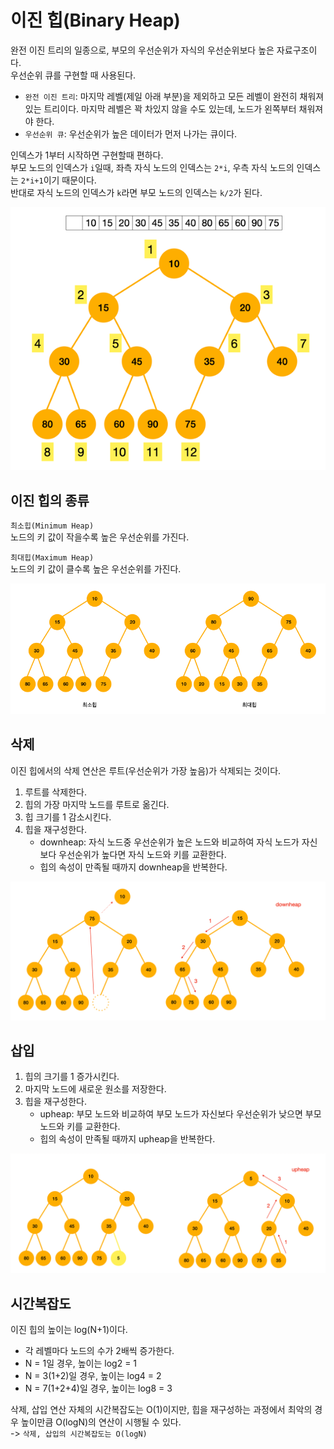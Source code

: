 # 이진 힙(Binary Heap)

완전 이진 트리의 일종으로, 부모의 우선순위가 자식의 우선순위보다 높은 자료구조이다.  
우선순위 큐를 구현할 때 사용된다.

- `완전 이진 트리`: 마지막 레벨(제일 아래 부분)을 제외하고 모든 레벨이 완전히 채워져 있는 트리이다. 마지막 레벨은 꽉 차있지 않을 수도 있는데, 노드가 왼쪽부터 채워져야 한다.
- `우선순위 큐`: 우선순위가 높은 데이터가 먼저 나가는 큐이다.

인덱스가 1부터 시작하면 구현할때 편하다.  
부모 노드의 인덱스가 `i`일때, 좌측 자식 노드의 인덱스는 `2*i`, 우측 자식 노드의 인덱스는 `2*i+1`이기 때문이다.  
반대로 자식 노드의 인덱스가 `k`라면 부모 노드의 인덱스는 `k/2`가 된다.

![이진 힙](./etc/힙.png)

## 이진 힙의 종류

`최소힙(Minimum Heap)`  
노드의 키 값이 작을수록 높은 우선순위를 가진다.

`최대힙(Maximum Heap)`  
노드의 키 값이 클수록 높은 우선순위를 가진다.

![이진 힙](./etc/최소힙_최대힙.png)

## 삭제

이진 힙에서의 삭제 연산은 루트(우선순위가 가장 높음)가 삭제되는 것이다.

1. 루트를 삭제한다.
2. 힙의 가장 마지막 노드를 루트로 옮긴다.
3. 힙 크기를 1 감소시킨다.
4. 힙을 재구성한다.
    - downheap: 자식 노드중 우선순위가 높은 노드와 비교하여 자식 노드가 자신보다 우선순위가 높다면 자식 노드와 키를 교환한다.
    - 힙의 속성이 만족될 때까지 downheap을 반복한다.

![downheap](./etc/downheap.png)

## 삽입

1. 힙의 크기를 1 증가시킨다.
2. 마지막 노드에 새로운 원소를 저장한다.
3. 힙을 재구성한다.
    - upheap: 부모 노드와 비교하여 부모 노드가 자신보다 우선순위가 낮으면 부모 노드와 키를 교환한다.
    - 힙의 속성이 만족될 때까지 upheap을 반복한다.

![upheap](./etc/upheap.png)

## 시간복잡도

이진 힙의 높이는 log(N+1)이다.
- 각 레벨마다 노드의 수가 2배씩 증가한다.
- N = 1일 경우, 높이는 log2 = 1
- N = 3(1+2)일 경우, 높이는 log4 = 2
- N = 7(1+2+4)일 경우, 높이는 log8 = 3  

삭제, 삽입 연산 자체의 시간복잡도는 O(1)이지만, 힙을 재구성하는 과정에서 최악의 경우 높이만큼 O(logN)의 연산이 시행될 수 있다.  
-> `삭제, 삽입의 시간복잡도는 O(logN)`

